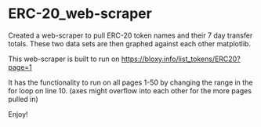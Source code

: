 # ERC-20_web-scraper
Created a web-scraper to pull ERC-20 token names and their 7 day transfer totals. These two data sets are then graphed against each other matplotlib.

This web-scraper is built to run on https://bloxy.info/list_tokens/ERC20?page=1

It has the functionality to run on all pages 1-50 by changing the range in the for loop on line 10. (axes might overflow into each other for the more pages pulled in)

Enjoy!
